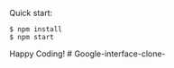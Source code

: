 

Quick start:

```
$ npm install
$ npm start
````


Happy Coding!
#   G o o g l e - i n t e r f a c e - c l o n e - 
 
 
